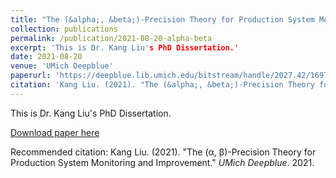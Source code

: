 ```yaml
---
title: "The (&alpha;, &beta;)-Precision Theory for Production System Monitoring and Improvement"
collection: publications
permalink: /publication/2021-08-20-alpha-beta
excerpt: 'This is Dr. Kang Liu's PhD Dissertation.'
date: 2021-08-20
venue: 'UMich Deepblue'
paperurl: 'https://deepblue.lib.umich.edu/bitstream/handle/2027.42/169726/kangliu_1.pdf'
citation: 'Kang Liu. (2021). "The (&alpha;, &beta;)-Precision Theory for Production System Monitoring and Improvement." <i>UMich Deepblue</i>. 2021.'
---
```

This is Dr. Kang Liu's PhD Dissertation.

[Download paper here](https://deepblue.lib.umich.edu/bitstream/handle/2027.42/169726/kangliu_1.pdf)

Recommended citation: Kang Liu. (2021). "The (&alpha;, &beta;)-Precision Theory for Production System Monitoring and Improvement." <i>UMich Deepblue</i>. 2021.